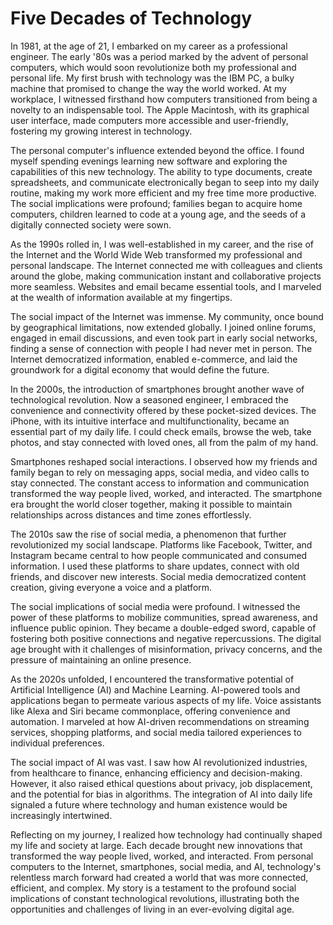 # Five Decades of Technology

In 1981, at the age of 21, I embarked on my career as a professional engineer. The early '80s was a period marked by the
advent of personal computers, which would soon revolutionize both my professional and personal life. My first brush with
technology was the IBM PC, a bulky machine that promised to change the way the world worked. At my workplace, I
witnessed firsthand how computers transitioned from being a novelty to an indispensable tool. The Apple Macintosh, with
its graphical user interface, made computers more accessible and user-friendly, fostering my growing interest in
technology.

The personal computer's influence extended beyond the office. I found myself spending evenings learning new software and
exploring the capabilities of this new technology. The ability to type documents, create spreadsheets, and communicate
electronically began to seep into my daily routine, making my work more efficient and my free time more productive. The
social implications were profound; families began to acquire home computers, children learned to code at a young age,
and the seeds of a digitally connected society were sown.

As the 1990s rolled in, I was well-established in my career, and the rise of the Internet and the World Wide Web
transformed my professional and personal landscape. The Internet connected me with colleagues and clients around the
globe, making communication instant and collaborative projects more seamless. Websites and email became essential tools,
and I marveled at the wealth of information available at my fingertips.

The social impact of the Internet was immense. My community, once bound by geographical limitations, now extended
globally. I joined online forums, engaged in email discussions, and even took part in early social networks, finding a
sense of connection with people I had never met in person. The Internet democratized information, enabled e-commerce,
and laid the groundwork for a digital economy that would define the future.

In the 2000s, the introduction of smartphones brought another wave of technological revolution. Now a seasoned engineer,
I embraced the convenience and connectivity offered by these pocket-sized devices. The iPhone, with its intuitive
interface and multifunctionality, became an essential part of my daily life. I could check emails, browse the web, take
photos, and stay connected with loved ones, all from the palm of my hand.

Smartphones reshaped social interactions. I observed how my friends and family began to rely on messaging apps, social
media, and video calls to stay connected. The constant access to information and communication transformed the way
people lived, worked, and interacted. The smartphone era brought the world closer together, making it possible to
maintain relationships across distances and time zones effortlessly.

The 2010s saw the rise of social media, a phenomenon that further revolutionized my social landscape. Platforms like
Facebook, Twitter, and Instagram became central to how people communicated and consumed information. I used these
platforms to share updates, connect with old friends, and discover new interests. Social media democratized content
creation, giving everyone a voice and a platform.

The social implications of social media were profound. I witnessed the power of these platforms to mobilize communities,
spread awareness, and influence public opinion. They became a double-edged sword, capable of fostering both positive
connections and negative repercussions. The digital age brought with it challenges of misinformation, privacy concerns,
and the pressure of maintaining an online presence.

As the 2020s unfolded, I encountered the transformative potential of Artificial Intelligence (AI) and Machine Learning.
AI-powered tools and applications began to permeate various aspects of my life. Voice assistants like Alexa and Siri
became commonplace, offering convenience and automation. I marveled at how AI-driven recommendations on streaming
services, shopping platforms, and social media tailored experiences to individual preferences.

The social impact of AI was vast. I saw how AI revolutionized industries, from healthcare to finance, enhancing
efficiency and decision-making. However, it also raised ethical questions about privacy, job displacement, and the
potential for bias in algorithms. The integration of AI into daily life signaled a future where technology and human
existence would be increasingly intertwined.

Reflecting on my journey, I realized how technology had continually shaped my life and society at large. Each decade
brought new innovations that transformed the way people lived, worked, and interacted. From personal computers to the
Internet, smartphones, social media, and AI, technology's relentless march forward had created a world that was more
connected, efficient, and complex. My story is a testament to the profound social implications of constant technological
revolutions, illustrating both the opportunities and challenges of living in an ever-evolving digital age.

